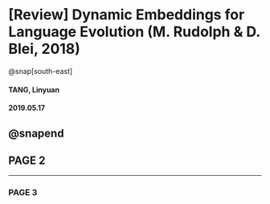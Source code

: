 # [Review] Dynamic Embeddings for Language Evolution (M. Rudolph & D. Blei, 2018)
@snap[south-east]
#### TANG, Linyuan
#### 2019.05.17
@snapend
---
## PAGE 2
---
### PAGE 3
